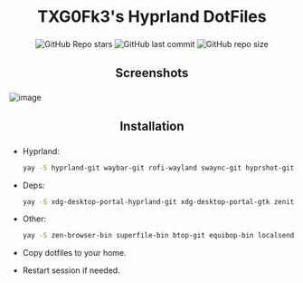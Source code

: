 <div align="center">
    <h1> TXG0Fk3's Hyprland DotFiles </h1>
    <h3></h3>
</div>

<div align="center">

![GitHub Repo stars](https://img.shields.io/github/stars/TXG0Fk3/Hyprland-Dots?style=for-the-badge&color=ff94bc)
![GitHub last commit](https://img.shields.io/github/last-commit/TXG0Fk3/Hyprland-Dots?style=for-the-badge&color=ff94bc)
![GitHub repo size](https://img.shields.io/github/repo-size/TXG0Fk3/Hyprland-Dots?style=for-the-badge&color=ff94bc)
<br/>
</div>


<div align="center">
    <h2>Screenshots</h2>
    <h3></h3>
</div>

![image](https://github.com/user-attachments/assets/9ef53215-d04e-47b8-8eb5-a7fceab94341)


<div align="center">
    <h2>Installation</h2>
    <h3></h3>
</div>

- Hyprland:
    ```bash
    yay -S hyprland-git waybar-git rofi-wayland swaync-git hyprshot-git hyprpicker-git hyprlock-git swww catppuccin-cursors-mocha
    ```

- Deps:
    ```bash
    yay -S xdg-desktop-portal-hyprland-git xdg-desktop-portal-gtk zenity polkit-gnome ttf-jetbrains-mono ttf-jetbrains-mono-nerd noto-fonts noto-fonts-cjk noto-fonts-emoji pavucontrol papirus-icon-theme nwg-look
    ```

- Other:
    ```bash
    yay -S zen-browser-bin superfile-bin btop-git equibop-bin localsend-bin kitty loupe mpv
    ```

- Copy dotfiles to your home.
- Restart session if needed.
